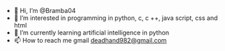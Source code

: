 - 👋 Hi, I’m @Bramba04
- 👀 I’m interested in programming in python, c, c ++, java script, css and html
- 🌱 I’m currently learning artificial intelligence in python
- 📫 How to reach me gmail deadhand982@gmail.com


<!---
Bramba04/Bramba04 is a ✨ special ✨ repository because its `README.md` (this file) appears on your GitHub profile.
You can click the Preview link to take a look at your changes.
--->
